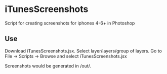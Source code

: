 # iTunesScreenshots
Script for creating screenshots for iphones 4-6+ in Photoshop

## Use
Download iTunesScreenshots.jsx.
Select layer/layers/group of layers.
Go to File -> Scripts -> Browse and select iTunesScreenshots.jsx

Screenshots would be generated in <path to psd>/out/<layer name>.

